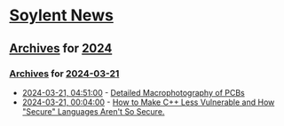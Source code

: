 # [Soylent News](../../../README.md)

## [Archives](../../index.md) for [2024](../index.md)

### [Archives](../../index.md) for [2024-03-21](index.md)

* [2024-03-21, 04:51:00](https://soylentnews.org/article.pl?sid=24/03/19/1851225&from=rss) - [Detailed Macrophotography of PCBs](https://soylentnews.org/article.pl?sid=24/03/19/1851225&from=rss)
* [2024-03-21, 00:04:00](https://soylentnews.org/article.pl?sid=24/03/19/1845235&from=rss) - [How to Make C++ Less Vulnerable and How \"Secure\" Languages Aren't So Secure.](https://soylentnews.org/article.pl?sid=24/03/19/1845235&from=rss)
